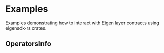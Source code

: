 # Examples

Examples demonstrating how to interact with Eigen layer contracts using eigensdk-rs crates.


## OperatorsInfo


